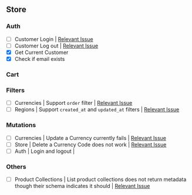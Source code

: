 ## Store

### Auth

- [ ] Customer Login | [Relevant Issue](https://github.com/callmekatootie/medusajs-graphql/issues/6)
- [ ] Customer Log out | [Relevant Issue](https://github.com/callmekatootie/medusajs-graphql/issues/6)
- [x] Get Current Customer
- [x] Check if email exists

### Cart


### Filters

- [ ] Currencies | Support `order` filter | [Relevant Issue](https://github.com/callmekatootie/medusajs-graphql/issues/2)
- [ ] Regions | Support `created_at` and `updated_at` filters | [Relevant Issue](https://github.com/callmekatootie/medusajs-graphql/issues/1)

### Mutations

- [ ] Currencies | Update a Currency currently fails | [Relevant Issue](https://github.com/callmekatootie/medusajs-graphql/issues/3)
- [ ] Store | Delete a Currency Code does not work | [Relevant Issue](https://github.com/callmekatootie/medusajs-graphql/issues/4)
- [ ] Auth | Login and logout | 

### Others

- [ ] Product Collections | List product collections does not return metadata though their schema indicates it should | [Relevant Issue](https://github.com/callmekatootie/medusajs-graphql/issues/5)
